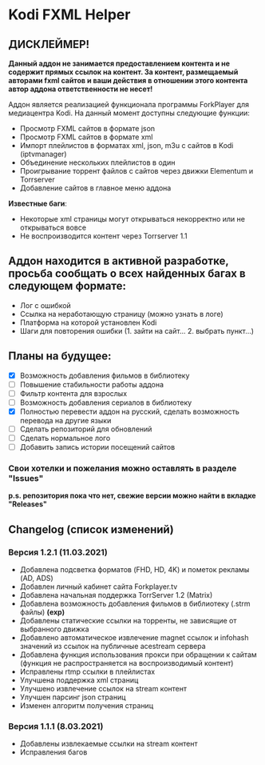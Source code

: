 # Kodi FXML Helper

## ДИСКЛЕЙМЕР!
**Данный аддон не занимается предоставлением контента и не содержит прямых ссылок на контент. За контент, размещаемый авторами fxml сайтов и ваши действия в отношении этого контента автор аддона ответственности не несет!**

Аддон является реализацией функционала программы ForkPlayer для медиацентра Kodi. На данный момент доступны следующие функции:

* Просмотр FXML сайтов в формате json
* Просмотр FXML сайтов в формате xml
* Импорт плейлистов в форматах xml, json, m3u с сайтов в Kodi (iptvmanager)
* Объединение нескольких плейлистов в один
* Проигрывание торрент файлов с сайтов через движки Elementum и Torrserver
* Добавление сайтов в главное меню аддона

**Известные баги**:
* Некоторые xml страницы могут открываться некорректно или не открываться вовсе
* Не воспроизводится контент через Torrserver 1.1

## Аддон находится в активной разработке, просьба сообщать о всех найденных багах в следующем формате:

* Лог с ошибкой
* Ссылка на неработающую страницу (можно узнать в логе)
* Платформа на которой установлен Kodi
* Шаги для повторения ошибки (1. зайти на сайт... 2. выбрать пункт...)

## Планы на будущее:
 - [x] Возможность добавления фильмов в библиотеку
 - [ ] Повышение стабильности работы аддона
 - [ ] Фильтр контента для взрослых
 - [ ] Возможность добавления сериалов в библиотеку
 - [x] Полностью перевести аддон на русский, сделать возможность перевода на другие языки
 - [ ] Сделать репозиторий для обновлений
 - [ ] Сделать нормальное лого
 - [ ] Добавить запись истории посещений сайтов

### Свои хотелки и пожелания можно оставлять в разделе "Issues"

**p.s. репозитория пока что нет, свежие версии можно найти в вкладке "Releases"**


## Changelog (список изменений)


### Версия 1.2.1 (11.03.2021)
* Добавлена подсветка форматов (FHD, HD, 4K) и пометок рекламы (AD, ADS)
* Добавлен личный кабинет сайта Forkplayer.tv 
* Добавлена начальная поддержка TorrServer 1.2 (Matrix)
* Добавлена возможность добавления фильмов в библиотеку (.strm файлы) **(exp)**
* Добавлены статические ссылки на торренты, не зависящие от выбранного движка
* Добавлено автоматическое извлечение magnet ссылок и infohash значений из ссылок на публичные acestream сервера
* Добавлена функция использования прокси при обращении к сайтам (функция не распространяется на воспроизводимый контент)
* Исправлены rtmp ссылки в плейлистах
* Улучшена поддержка xml страниц
* Улучшено извлечение ссылок на stream контент
* Улучшен парсинг json страниц
* Изменен алгоритм получения страниц


### Версия 1.1.1 (8.03.2021)
* Добавлены извлекаемые ссылки на stream контент
* Исправления багов
